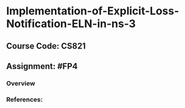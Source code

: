 # Implementation-of-Explicit-Loss-Notification-ELN-in-ns-3
## Course Code: CS821
## Assignment: #FP4
### Overview
### References:

